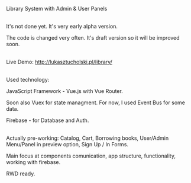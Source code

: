 Library System with Admin & User Panels
<br />
<br />

It's not done yet. It's very early alpha version.

The code is changed very often. It's draft version so it will be improved soon.
<br />
<br />

Live Demo: http://lukasztucholski.pl/library/
<br />
<br />

Used technology:

JavaScript Framework - Vue.js with Vue Router.

Soon also Vuex for state managment. For now, I used Event Bus for some data.

Firebase - for Database and Auth.
<br />
<br />

Actually pre-working: Catalog, Cart, Borrowing books, User/Admin Menu/Panel in preview option, Sign Up / In Forms.

Main focus at components comunication, app structure, functionality, working with firebase.

RWD ready.